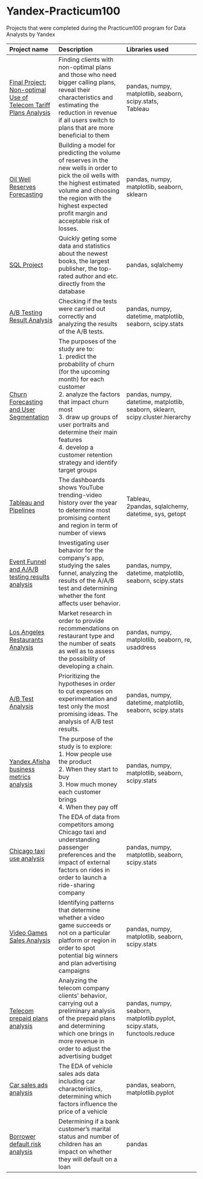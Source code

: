 # Yandex-Practicum100
Projects that were completed during the Practicum100 program for Data Analysts by Yandex

| Project name          | Description                                     | Libraries used             |
| :-------------------- | :---------------------------------------------- |:---------------------------|
|[Final Project: Non-optimal Use of Telecom Tariff Plans Analysis](https://github.com/anastasia-klein/Yandex-Practicum100/tree/main/Final%20Project)|Finding clients with non-optimal plans and those who need bigger calling plans, reveal their characteristics and estimating the reduction in revenue if all users switch to plans that are more beneficial to them|pandas, numpy, matplotlib, seaborn, scipy.stats, <br/>Tableau|
|[Oil Well Reserves Forecasting](https://github.com/anastasia-klein/Yandex-Practicum100/tree/main/Oil%20Well%20Reserves%20Forecasting)|Building a model for predicting the volume of reserves in the new wells in order to pick the oil wells with the highest estimated volume and choosing the region with the highest expected profit margin and acceptable risk of losses.|pandas, numpy, matplotlib, seaborn, sklearn|
|[SQL Project](https://github.com/anastasia-klein/Yandex-Practicum100/tree/main/SQL%20Project)|Quickly geting some data and statistics about the newest books, the largest publisher, the top-rated author and etc. directly from the database|pandas, sqlalchemy|
|[A/B Testing Result Analysis](https://github.com/anastasia-klein/Yandex-Practicum100/tree/main/AB%20Testing%20Result%20Analysis)|Checking if the tests were carried out correctly and analyzing the results of the A/B tests.|pandas, numpy, datetime, matplotlib, seaborn, scipy.stats|
|[Churn Forecasting and User Segmentation](https://github.com/anastasia-klein/Yandex-Practicum100/tree/main/Churn%20Forecasting)|The purposes of the study are to: <br/>1. predict the probability of churn (for the upcoming month) for each customer <br/>2. analyze the factors that impact churn most <br/>3. draw up groups of user portraits and determine their main features <br/>4. develop a customer retention strategy and identify target groups|pandas, numpy, datetime, matplotlib, seaborn, sklearn, scipy.cluster.hierarchy|
|[Tableau and Pipelines](https://github.com/anastasia-klein/Yandex-Practicum100/tree/main/Tableau%20and%20Pipelines)|The dashboards shows YouTube trending-video history over the year to determine most promising content and region in term of number of views|Tableau, <br/>2pandas, sqlalchemy, datetime, sys, getopt|
|[Event Funnel and A/A/B testing results analysis](https://github.com/anastasia-klein/Yandex-Practicum100/tree/main/Funnel%20and%20A%20A%20B%20testing%20results%20analysis)|Investigating user behavior for the company's app, studying the sales funnel, analyzing the results of the A/A/B test and determining whether the font affects user behavior.|pandas, numpy, datetime, matplotlib, seaborn, scipy.stats|
|[Los Angeles Restaurants Analysis](https://github.com/anastasia-klein/Yandex-Practicum100/tree/main/Los%20Angeles%20Restaurants%20Analysis)|Market research in order to provide recommendations on restaurant type and the number of seats as well as to assess the possibility of developing a chain.|pandas, numpy, matplotlib, seaborn, re, usaddress|
|[A/B Test Analysis](https://github.com/anastasia-klein/Yandex-Practicum100/tree/main/AB%20Test%20Analysis)|Prioritizing the hypotheses in order to cut expenses on experimentation and test only the most promising ideas. The analysis of A/B test results.|pandas, numpy, datetime, matplotlib, seaborn, scipy.stats|
|[Yandex.Afisha business metrics analysis](https://github.com/anastasia-klein/Yandex-Practicum100/tree/main/Yandex%20Afisha%20business%20metrics%20analysis)|The purpose of the study is to explore: <br/>1. How people use the product <br/>2. When they start to buy <br/>3. How much money each customer brings <br/>4. When they pay off|pandas, numpy, matplotlib, seaborn, scipy.stats|
|[Chicago taxi use analysis](https://github.com/anastasia-klein/Yandex-Practicum100/tree/main/Chicago%20taxi%20use%20analysis)|The EDA of data from competitors among Chicago taxi and understanding passenger preferences and the impact of external factors on rides in order to launch a ride-sharing company|pandas, numpy, matplotlib, seaborn, scipy.stats|
|[Video Games Sales Analysis](https://github.com/anastasia-klein/Yandex-Practicum100/tree/main/Video%20Games%20Sales%20Analysis)|Identifying patterns that determine whether a video game succeeds or not on a particular platform or region in order to spot potential big winners and plan advertising campaigns|pandas, numpy, matplotlib, seaborn, scipy.stats|
|[Telecom prepaid plans analysis](https://github.com/anastasia-klein/Yandex-Practicum100/tree/main/Telecom%20prepaid%20plans%20analysis)|Analyzing the telecom company clients' behavior, carrying out a preliminary analysis of the prepaid plans and determining which one brings in more revenue in order to adjust the advertising budget|pandas, numpy, seaborn, matplotlib.pyplot, scipy.stats, functools.reduce|
|[Car sales ads analysis](https://github.com/anastasia-klein/Yandex-Practicum100/tree/main/Car%20sales%20ads%20analysis)|The EDA of vehicle sales ads data including car characteristics, determining which factors influence the price of a vehicle|pandas, seaborn, matplotlib.pyplot|
| [Borrower default risk analysis](https://github.com/anastasia-klein/Yandex-Practicum100/tree/main/Borrower%20default%20risk%20analysis)|Determining if a bank customer’s marital status and number of children has an impact on whether they will default on a loan| pandas| 
